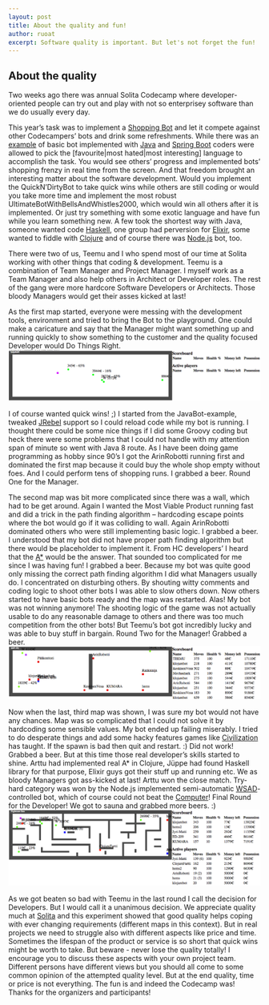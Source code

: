 ```yaml
---
layout: post
title: About the quality and fun!
author: ruoat
excerpt: Software quality is important. But let's not forget the fun!
---
```


About the quality
-----------------

Two weeks ago there was annual Solita Codecamp where developer-oriented people can try out and play with not so enterprisey software than we do usually every day.

This year’s task was to implement a [Shopping Bot](https://github.com/janneri/bots-of-black-friday/) and let it compete against other Codecampers’ bots and drink some refreshments. While there was an [example](https://github.com/janneri/bots-of-black-friday/tree/master/example-java-bot) of basic bot implemented with [Java](http://hmpg.net/) and [Spring Boot](http://projects.spring.io/spring-boot/) coders were allowed to pick the \[favourite|most hated|most interesting\] language to accomplish the task. You would see others’ progress and implemented bots’ shopping frenzy in real time from the screen. And that freedom brought an interesting matter about the software development. Would you implement the QuickN’DirtyBot to take quick wins while others are still coding or would you take more time and implement the most robust UltimateBotWithBellsAndWhistles2000, which would win all others after it is implemented. Or just try something with some exotic language and have fun while you learn something new. A few took the shortest way with Java, someone wanted code [Haskell](https://www.haskell.org/), one group had perversion for [Elixir](http://elixir-lang.org/), some wanted to fiddle with [Clojure](http://clojure.org/) and of course there was [Node.js](https://nodejs.org/) bot, too.

There were two of us, Teemu and I who spend most of our time at Solita working with other things that coding & development. Teemu is a combination of Team Manager and Project Manager. I myself work as a Team Manager and also help others in Architect or Developer roles. The rest of the gang were more hardcore Software Developers or Architects. Those bloody Managers would get their asses kicked at last!

As the first map started, everyone were messing with the development tools, environment and tried to bring the Bot to the playground. One could make a caricature and say that the Manager might want something up and running quickly to show something to the customer and the quality focused Developer would Do Things Right.
![Map1](/img/about-the-quality-and-fun/map1.png)

I of course wanted quick wins! ;) I started from the JavaBot-example, tweaked [JRebel](http://zeroturnaround.com/software/jrebel/) support so I could reload code while my bot is running. I thought there could be some nice things if I did some Groovy coding but heck there were some problems that I could not handle with my attention span of minute so went with Java 8 route. As I have been doing game programming as hobby since 90’s I got the ArinRobotti running first and dominated the first map because it could buy the whole shop empty without foes. And I could perform tens of shopping runs. I grabbed a beer. Round One for the Manager.

The second map was bit more complicated since there was a wall, which had to be get around. Again I wanted the Most Viable Product running fast and did a trick in the path finding algorithm – hardcoding escape points where the bot would go if it was colliding to wall. Again ArinRobotti dominated others who were still implementing basic logic. I grabbed a beer. I understood that my bot did not have proper path finding algorithm but there would be placeholder to implement it. From HC developers’ I heard that the [A*](http://en.wikipedia.org/wiki/A*_search_algorithm) would be the answer. That sounded too complicated for me since I was having fun! I grabbed a beer. Because my bot was quite good only missing the correct path finding algorithm I did what Managers usually do. I concentrated on disturbing others. By shouting witty comments and coding logic to shoot other bots I was able to slow others down. Now others started to have basic bots ready and the map was restarted. Alas! My bot was not winning anymore! The shooting logic of the game was not actually usable to do any reasonable damage to others and there was too much competition from the other bots! But Teemu’s bot got incredibly lucky and was able to buy stuff in bargain. Round Two for the Manager! Grabbed a beer.
![Map2](/img/about-the-quality-and-fun/map2.png)

Now when the last, third map was shown, I was sure my bot would not have any chances. Map was so complicated that I could not solve it by hardcoding some sensible values. My bot ended up failing miserably. I tried to do desperate things and add some hacky features games like [Civilization](http://en.wikipedia.org/wiki/Civilization_%28series%29) has taught. If the spawn is bad then quit and restart. :) Did not work! Grabbed a beer. But at this time those real developer’s skills started to shine. Arttu had implemented real A* in Clojure, Jüppe had found Haskell library for that purpose, Elixir guys got their stuff up and running etc. We as bloody Managers got ass-kicked at last! Arttu won the close match. Try-hard category was won by the Node.js implemented semi-automatic [WSAD](http://en.wikipedia.org/wiki/Arrow_keys#WASD_keys)-controlled bot, which of course could not beat the [Computer](http://en.wikipedia.org/wiki/Computer)! Final Round for the Developer! We got to sauna and grabbed more beers. :)
![Map3](/img/about-the-quality-and-fun/map3.png)

As we got beaten so bad with Teemu in the last round I call the decision for Developers. But I would call it a unanimous decision. We appreciate quality much at [Solita](http://www.solita.fi) and this experiment showed that good quality helps coping with ever changing requirements (different maps in this context). But in real projects we need to struggle also with different aspects like price and time. Sometimes the lifespan of the product or service is so short that quick wins might be worth to take. But beware - never lose the quality totally! I encourage you to discuss these aspects with your own project team. Different persons have different views but you should all come to some common opinion of the attempted quality level.
But at the end quality, time or price is not everything. The fun is and indeed the Codecamp was! Thanks for the organizers and participants!
